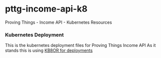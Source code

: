 # pttg-income-api-k8
Proving Things - Income API -  Kubernetes Resources

### Kubernetes Deployment

This is the kubernetes deployment files for Proving Things Income API
As it stands this is using [KB8OR for deployments](https://github.com/UKHomeOffice/kb8or)

